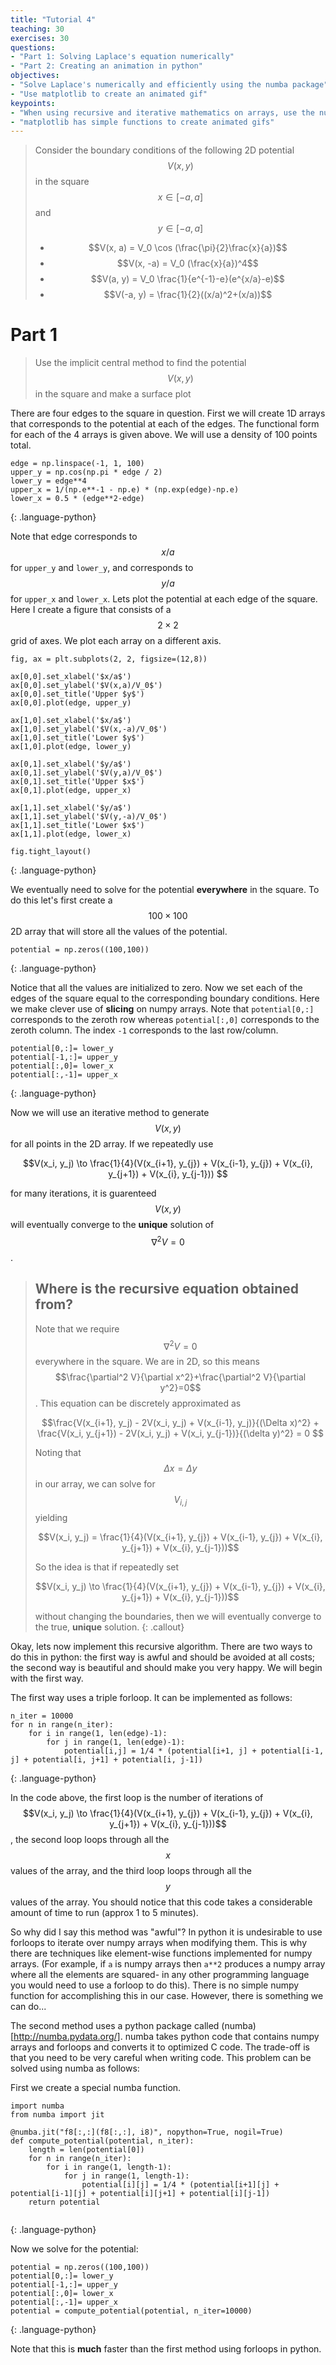 ```yaml
---
title: "Tutorial 4"
teaching: 30
exercises: 30
questions:
- "Part 1: Solving Laplace's equation numerically"
- "Part 2: Creating an animation in python"
objectives:
- "Solve Laplace's numerically and efficiently using the numba package"
- "Use matplotlib to create an animated gif"
keypoints:
- "When using recursive and iterative mathematics on arrays, use the numba package for efficiency."
- "matplotlib has simple functions to create animated gifs"
---
```


> Consider the boundary conditions of the following 2D potential $$V(x,y)$$ in the square $$x \in [-a, a]$$ and $$y \in [-a, a]$$
> 
> * $$V(x, a) = V_0 \cos (\frac{\pi}{2}\frac{x}{a})$$
> * $$V(x, -a) = V_0 (\frac{x}{a})^4$$
> * $$V(a, y) = V_0 \frac{1}{e^{-1}-e}(e^{x/a}-e)$$
> * $$V(-a, y) = \frac{1}{2}((x/a)^2+(x/a))$$
> 

# Part 1

> Use the implicit central method to find the potential $$V(x,y)$$ in the square and make a surface plot

There are four edges to the square in question. First we will create 1D arrays that corresponds to the potential at each of the edges. The functional form for each of the 4 arrays is given above. We will use a density of 100 points total.

~~~
edge = np.linspace(-1, 1, 100)
upper_y = np.cos(np.pi * edge / 2)
lower_y = edge**4
upper_x = 1/(np.e**-1 - np.e) * (np.exp(edge)-np.e)
lower_x = 0.5 * (edge**2-edge)
~~~
{: .language-python}

Note that edge corresponds to $$x/a$$ for `upper_y` and `lower_y`, and corresponds to $$y/a$$ for `upper_x` and `lower_x`. Lets plot the potential at each edge of the square. Here I create a figure that consists of a $$2 \times 2$$ grid of axes. We plot each array on a different axis.


~~~
fig, ax = plt.subplots(2, 2, figsize=(12,8))

ax[0,0].set_xlabel('$x/a$')
ax[0,0].set_ylabel('$V(x,a)/V_0$')
ax[0,0].set_title('Upper $y$')
ax[0,0].plot(edge, upper_y)

ax[1,0].set_xlabel('$x/a$')
ax[1,0].set_ylabel('$V(x,-a)/V_0$')
ax[1,0].set_title('Lower $y$')
ax[1,0].plot(edge, lower_y)

ax[0,1].set_xlabel('$y/a$')
ax[0,1].set_ylabel('$V(y,a)/V_0$')
ax[0,1].set_title('Upper $x$')
ax[0,1].plot(edge, upper_x)

ax[1,1].set_xlabel('$y/a$')
ax[1,1].set_ylabel('$V(y,-a)/V_0$')
ax[1,1].set_title('Lower $x$')
ax[1,1].plot(edge, lower_x)

fig.tight_layout()
~~~
{: .language-python}

We eventually need to solve for the potential **everywhere** in the square. To do this let's first create a $$100 \times 100$$ 2D array that will store all the values of the potential.

~~~
potential = np.zeros((100,100))
~~~
{: .language-python}

Notice that all the values are initialized to zero. Now we set each of the edges of the square equal to the corresponding boundary conditions. Here we make clever use of **slicing** on numpy arrays. Note that `potential[0,:]` corresponds to the zeroth row whereas `potential[:,0]` corresponds to the zeroth column. The index `-1` corresponds to the last row/column.

~~~
potential[0,:]= lower_y
potential[-1,:]= upper_y
potential[:,0]= lower_x
potential[:,-1]= upper_x
~~~
{: .language-python}

Now we will use an iterative method to generate $$V(x,y)$$ for all points in the 2D array. If we repeatedly use

$$V(x_i, y_j) \to \frac{1}{4}(V(x_{i+1}, y_{j}) + V(x_{i-1}, y_{j}) + V(x_{i}, y_{j+1}) + V(x_{i}, y_{j-1})) $$

for many iterations, it is guarenteed $$V(x,y)$$ will eventually converge to the **unique** solution of $$\nabla^2 V=0$$.

> ## Where is the recursive equation obtained from?
> Note that we require $$\nabla^2 V=0$$ everywhere in the square. We are in 2D, so this means $$\frac{\partial^2 V}{\partial x^2}+\frac{\partial^2 V}{\partial y^2}=0$$. This equation can be discretely approximated as
>
> $$\frac{V(x_{i+1}, y_j) - 2V(x_i, y_j) + V(x_{i-1}, y_j)}{(\Delta x)^2} + \frac{V(x_i, y_{j+1}) - 2V(x_i, y_j) + V(x_i, y_{j-1})}{(\delta y)^2} = 0 $$
>
> Noting that $$ \Delta x = \Delta y$$ in our array, we can solve for $$V_{i,j}$$ yielding
>
> $$V(x_i, y_j) = \frac{1}{4}(V(x_{i+1}, y_{j}) + V(x_{i-1}, y_{j}) + V(x_{i}, y_{j+1}) + V(x_{i}, y_{j-1}))$$
>
> So the idea is that if repeatedly set
>
> $$V(x_i, y_j) \to \frac{1}{4}(V(x_{i+1}, y_{j}) + V(x_{i-1}, y_{j}) + V(x_{i}, y_{j+1}) + V(x_{i}, y_{j-1}))$$
>
> without changing the boundaries, then we will eventually converge to the true, **unique** solution.
{: .callout}


Okay, lets now implement this recursive algorithm. There are two ways to do this in python: the first way is awful and should be avoided at all costs; the second way is beautiful and should make you very happy. We will begin with the first way.

The first way uses a triple forloop. It can be implemented as follows:

~~~
n_iter = 10000
for n in range(n_iter):
    for i in range(1, len(edge)-1):
        for j in range(1, len(edge)-1):
            potential[i,j] = 1/4 * (potential[i+1, j] + potential[i-1, j] + potential[i, j+1] + potential[i, j-1])
~~~
{: .language-python}

In the code above, the first loop is the number of iterations of $$V(x_i, y_j) \to \frac{1}{4}(V(x_{i+1}, y_{j}) + V(x_{i-1}, y_{j}) + V(x_{i}, y_{j+1}) + V(x_{i}, y_{j-1}))$$, the second loop loops through all the $$x$$ values of the array, and the third loop loops through all the $$y$$ values of the array. You should notice that this code takes a considerable amount of time to run (approx 1 to 5 minutes). 

So why did I say this method was "awful"? In python it is undesirable to use forloops to iterate over numpy arrays when modifying them. This is why there are techniques like element-wise functions implemented for numpy arrays. (For example, if `a` is numpy arrays then `a**2` produces a numpy array where all the elements are squared- in any other programming language you would need to use a forloop to do this). There is no simple numpy function for accomplishing this in our case. However, there is something we can do...

The second method uses a python package called (numba)[http://numba.pydata.org/]. numba takes python code that contains numpy arrays and forloops and converts it to optimized C code. The trade-off is that you need to be very careful when writing code. This problem can be solved using numba as follows:

First we create a special numba function.
~~~
import numba
from numba import jit

@numba.jit("f8[:,:](f8[:,:], i8)", nopython=True, nogil=True)
def compute_potential(potential, n_iter):
    length = len(potential[0])
    for n in range(n_iter):
        for i in range(1, length-1):
            for j in range(1, length-1):
                potential[i][j] = 1/4 * (potential[i+1][j] + potential[i-1][j] + potential[i][j+1] + potential[i][j-1])
    return potential
   
~~~
{: .language-python}

Now we solve for the potential:

~~~
potential = np.zeros((100,100))
potential[0,:]= lower_y
potential[-1,:]= upper_y
potential[:,0]= lower_x
potential[:,-1]= upper_x
potential = compute_potential(potential, n_iter=10000)
~~~
{: .language-python}

Note that this is **much** faster than the first method using forloops in python.

